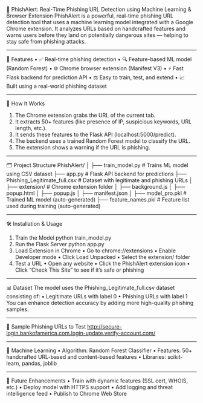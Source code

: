 🔐 PhishAlert: Real-Time Phishing URL Detection using Machine Learning & Browser Extension
PhishAlert is a powerful, real-time phishing URL detection tool that uses a machine learning model integrated with a Google Chrome extension. It analyzes URLs based on handcrafted features and warns users before they land on potentially dangerous sites — helping to stay safe from phishing attacks.
________________________________________
🚀 Features
•	✅ Real-time phishing detection
•	🔍 Feature-based ML model (Random Forest)
•	🌐 Chrome browser extension (Manifest V3)
•	⚡ Fast Flask backend for prediction API
•	⚖️ Easy to train, test, and extend
•	📈 Built using a real-world phishing dataset
________________________________________
🧐 How It Works
1.	The Chrome extension grabs the URL of the current tab.
2.	It extracts 50+ features (like presence of IP, suspicious keywords, URL length, etc.).
3.	It sends these features to the Flask API (localhost:5000/predict).
4.	The backend uses a trained Random Forest model to classify the URL.
5.	The extension shows a warning if the URL is phishing.
________________________________________
🗂️ Project Structure
PhishAlert/
│
├── train_model.py             # Trains ML model using CSV dataset
├── app.py                     # Flask API backend for predictions
├── Phishing_Legitimate_full.csv # Dataset with legitimate and phishing URLs
│
├── extension/                 # Chrome extension folder
│   ├── background.js
│   ├── popup.html
│   ├── popup.js
│   ├── manifest.json
│
├── model_pro.pkl              # Trained ML model (auto-generated)
├── feature_names.pkl          # Feature list used during training (auto-generated)
________________________________________
🛠️ Installation & Usage
1. Train the Model
python train_model.py
2. Run the Flask Server
python app.py
3. Load Extension in Chrome
•	Go to chrome://extensions
•	Enable Developer mode
•	Click Load Unpacked
•	Select the extension/ folder
4. Test a URL
•	Open any website
•	Click the PhishAlert extension icon
•	Click “Check This Site” to see if it’s safe or phishing
________________________________________
📊 Dataset
The model uses the Phishing_Legitimate_full.csv dataset consisting of:
•	Legitimate URLs with label 0
•	Phishing URLs with label 1
You can enhance detection accuracy by adding more high-quality phishing samples.
________________________________________
🧪 Sample Phishing URLs to Test
http://secure-login.bankofamerica.com.login-update.verify-account.com/
________________________________________
🧐 Machine Learning
•	Algorithm: Random Forest Classifier
•	Features: 50+ handcrafted URL-based and content-based features
•	Libraries: scikit-learn, pandas, joblib
________________________________________
📌 Future Enhancements
•	Train with dynamic features (SSL cert, WHOIS, etc.)
•	Deploy model with HTTPS support
•	Add logging and threat intelligence feed
•	Publish to Chrome Web Store


